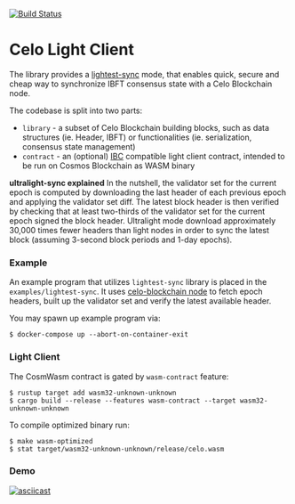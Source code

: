 [![Build Status][travis-badge]][travis]

[travis-badge]: https://travis-ci.org/ChorusOne/celo-light-client.svg?branch=master
[travis]: https://travis-ci.org/ChorusOne/celo-light-client/

# Celo Light Client
The library provides a [lightest-sync](https://docs.celo.org/celo-codebase/protocol/consensus/ultralight-sync) mode, that enables quick, secure and cheap way to synchronize IBFT consensus state with a Celo Blockchain node.

The codebase is split into two parts:
* `library` - a subset of Celo Blockchain building blocks, such as data structures (ie. Header, IBFT) or functionalities (ie. serialization, consensus state management)
* `contract` - an (optional) [IBC](https://docs.cosmos.network/master/ibc/overview.html) compatible light client contract, intended to be run on Cosmos Blockchain as WASM binary

**ultralight-sync explained**
In the nutshell, the validator set for the current epoch is computed by downloading the last header of each previous epoch and applying the validator set diff. The latest block header is then verified by checking that at least two-thirds of the validator set for the current epoch signed the block header.
Ultralight mode download approximately 30,000 times fewer headers than light nodes in order to sync the latest block (assuming 3-second block periods and 1-day epochs).

### Example
An example program that utilizes `lightest-sync` library is placed in the `examples/lightest-sync`. It uses [celo-blockchain node](https://github.com/celo-org/celo-blockchain) to fetch epoch headers, built up the validator set and verify the latest available header.

You may spawn up example program via:
```
$ docker-compose up --abort-on-container-exit
```

### Light Client
The CosmWasm contract is gated by `wasm-contract` feature:
```
$ rustup target add wasm32-unknown-unknown
$ cargo build --release --features wasm-contract --target wasm32-unknown-unknown
```

To compile optimized binary run:
```
$ make wasm-optimized
$ stat target/wasm32-unknown-unknown/release/celo.wasm
```

### Demo
[![asciicast](https://asciinema.org/a/411776.svg)](https://asciinema.org/a/411776)
